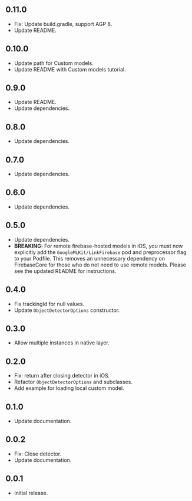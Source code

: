 ## 0.11.0

* Fix: Update build.gradle, support AGP 8.
* Update README.

## 0.10.0

* Update path for Custom models.
* Update README with Custom models tutorial.

## 0.9.0

* Update README.
* Update dependencies.

## 0.8.0

* Update dependencies.

## 0.7.0

* Update dependencies.

## 0.6.0

* Update dependencies.

## 0.5.0

* Update dependencies.
* __BREAKING:__ For remote firebase-hosted models in iOS, you must now explicitly add the `GoogleMLKit/LinkFirebase` pod and preprocessor flag to your Podfile. This removes an unnecessary dependency on FirebaseCore for those who do not need to use remote models. Please see the updated README for instructions.

## 0.4.0

* Fix trackingId for null values.
* Update `ObjectDetectorOptions` constructor.

## 0.3.0

* Allow multiple instances in native layer.

## 0.2.0

* Fix: return after closing detector in iOS.
* Refactor `ObjectDetectorOptions` and subclasses.
* Add example for loading local custom model.

## 0.1.0

* Update documentation.

## 0.0.2

* Fix: Close detector.
* Update documentation.

## 0.0.1

* Initial release.
